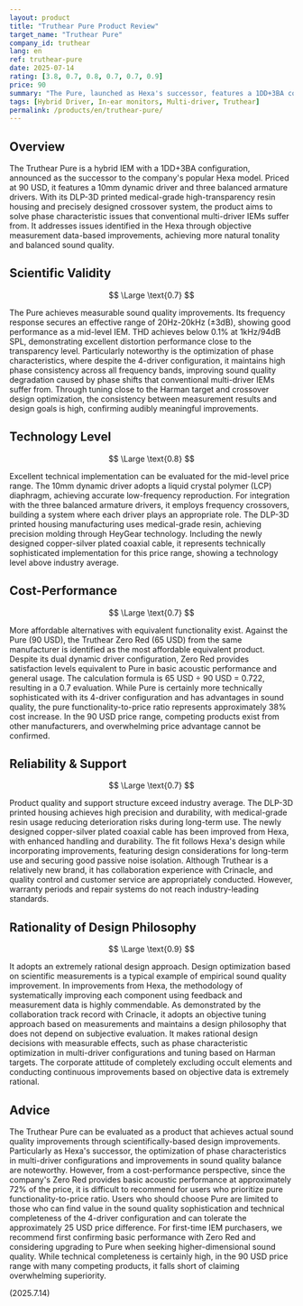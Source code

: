 ```yaml
---
layout: product
title: "Truthear Pure Product Review"
target_name: "Truthear Pure"
company_id: truthear
lang: en
ref: truthear-pure
date: 2025-07-14
rating: [3.8, 0.7, 0.8, 0.7, 0.7, 0.9]
price: 90
summary: "The Pure, launched as Hexa's successor, features a 1DD+3BA configuration with improved design, achieving balanced sound quality in the 89.99USD price range IEM. While it achieves sound quality improvements through scientifically-based design improvements, it faces challenges in cost-performance."
tags: [Hybrid Driver, In-ear monitors, Multi-driver, Truthear]
permalink: /products/en/truthear-pure/
---
```

## Overview

The Truthear Pure is a hybrid IEM with a 1DD+3BA configuration, announced as the successor to the company's popular Hexa model. Priced at 90 USD, it features a 10mm dynamic driver and three balanced armature drivers. With its DLP-3D printed medical-grade high-transparency resin housing and precisely designed crossover system, the product aims to solve phase characteristic issues that conventional multi-driver IEMs suffer from. It addresses issues identified in the Hexa through objective measurement data-based improvements, achieving more natural tonality and balanced sound quality.

## Scientific Validity

$$ \Large \text{0.7} $$

The Pure achieves measurable sound quality improvements. Its frequency response secures an effective range of 20Hz-20kHz (±3dB), showing good performance as a mid-level IEM. THD achieves below 0.1% at 1kHz/94dB SPL, demonstrating excellent distortion performance close to the transparency level. Particularly noteworthy is the optimization of phase characteristics, where despite the 4-driver configuration, it maintains high phase consistency across all frequency bands, improving sound quality degradation caused by phase shifts that conventional multi-driver IEMs suffer from. Through tuning close to the Harman target and crossover design optimization, the consistency between measurement results and design goals is high, confirming audibly meaningful improvements.

## Technology Level

$$ \Large \text{0.8} $$

Excellent technical implementation can be evaluated for the mid-level price range. The 10mm dynamic driver adopts a liquid crystal polymer (LCP) diaphragm, achieving accurate low-frequency reproduction. For integration with the three balanced armature drivers, it employs frequency crossovers, building a system where each driver plays an appropriate role. The DLP-3D printed housing manufacturing uses medical-grade resin, achieving precision molding through HeyGear technology. Including the newly designed copper-silver plated coaxial cable, it represents technically sophisticated implementation for this price range, showing a technology level above industry average.

## Cost-Performance

$$ \Large \text{0.7} $$

More affordable alternatives with equivalent functionality exist. Against the Pure (90 USD), the Truthear Zero Red (65 USD) from the same manufacturer is identified as the most affordable equivalent product. Despite its dual dynamic driver configuration, Zero Red provides satisfaction levels equivalent to Pure in basic acoustic performance and general usage. The calculation formula is 65 USD ÷ 90 USD = 0.722, resulting in a 0.7 evaluation. While Pure is certainly more technically sophisticated with its 4-driver configuration and has advantages in sound quality, the pure functionality-to-price ratio represents approximately 38% cost increase. In the 90 USD price range, competing products exist from other manufacturers, and overwhelming price advantage cannot be confirmed.

## Reliability & Support

$$ \Large \text{0.7} $$

Product quality and support structure exceed industry average. The DLP-3D printed housing achieves high precision and durability, with medical-grade resin usage reducing deterioration risks during long-term use. The newly designed copper-silver plated coaxial cable has been improved from Hexa, with enhanced handling and durability. The fit follows Hexa's design while incorporating improvements, featuring design considerations for long-term use and securing good passive noise isolation. Although Truthear is a relatively new brand, it has collaboration experience with Crinacle, and quality control and customer service are appropriately conducted. However, warranty periods and repair systems do not reach industry-leading standards.

## Rationality of Design Philosophy

$$ \Large \text{0.9} $$

It adopts an extremely rational design approach. Design optimization based on scientific measurements is a typical example of empirical sound quality improvement. In improvements from Hexa, the methodology of systematically improving each component using feedback and measurement data is highly commendable. As demonstrated by the collaboration track record with Crinacle, it adopts an objective tuning approach based on measurements and maintains a design philosophy that does not depend on subjective evaluation. It makes rational design decisions with measurable effects, such as phase characteristic optimization in multi-driver configurations and tuning based on Harman targets. The corporate attitude of completely excluding occult elements and conducting continuous improvements based on objective data is extremely rational.

## Advice

The Truthear Pure can be evaluated as a product that achieves actual sound quality improvements through scientifically-based design improvements. Particularly as Hexa's successor, the optimization of phase characteristics in multi-driver configurations and improvements in sound quality balance are noteworthy. However, from a cost-performance perspective, since the company's Zero Red provides basic acoustic performance at approximately 72% of the price, it is difficult to recommend for users who prioritize pure functionality-to-price ratio. Users who should choose Pure are limited to those who can find value in the sound quality sophistication and technical completeness of the 4-driver configuration and can tolerate the approximately 25 USD price difference. For first-time IEM purchasers, we recommend first confirming basic performance with Zero Red and considering upgrading to Pure when seeking higher-dimensional sound quality. While technical completeness is certainly high, in the 90 USD price range with many competing products, it falls short of claiming overwhelming superiority.

(2025.7.14)